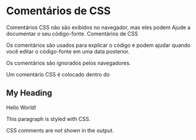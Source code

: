 # Comentários de CSS

Comentários CSS não são exibidos no navegador, mas eles podem Ajude a documentar o seu código-fonte.
Comentários de CSS

Os comentários são usados para explicar o código e podem ajudar quando você editar o código-fonte em uma data posterior.

Os comentários são ignorados pelos navegadores.

Um comentário CSS é colocado dentro do <style>elemento, e começa com /*e termina com */:

## Exemplo

/* This is a single-line comment */
p {
  color: red;
}

Você pode adicionar comentários onde quiser no código:

## Exemplo

p {
  color: red;  /* Set text color to red */
}

Mesmo no meio de uma linha de código:
## Exemplo

p {
  color: /*red*/blue; 
}

Comentários também podem abranger várias linhas:
## Exemplo

/* This is
a multi-line
comment */

p {
  color: red;
}

ADVERTISEMENT (ACONTRATRENCIA
Comentários de HTML e CSS

A partir do tutorial HTML, você aprendeu que você pode adicionar comentários à sua fonte HTML usando o <!--...-->Sintaxe.

No exemplo a seguir, usamos uma combinação de comentários HTML e CSS:

## Exemplo

<!DOCTYPE html>
<html>
<head>
<style>
p {
  color: red; /* Set text color to red */
}
</style>
</head>
<body>

<h2>My Heading</h2>

<!-- These paragraphs will be red -->
<p>Hello World!</p>
<p>This paragraph is styled with CSS.</p>
<p>CSS comments are not shown in the output.</p>

</body>
</html>

